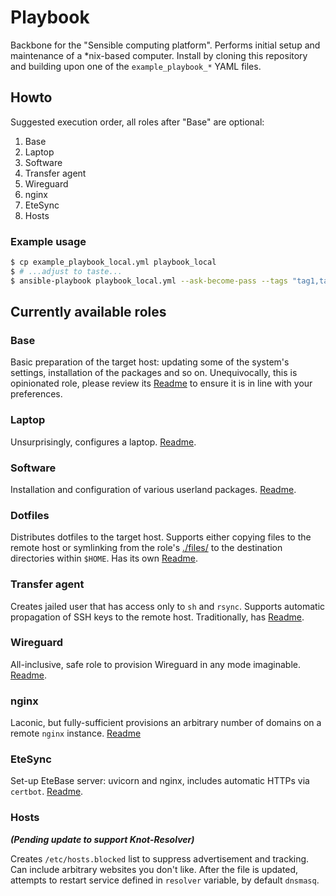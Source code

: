 # Playbook
Backbone for the "Sensible computing platform". Performs initial setup and maintenance of a \*nix-based computer. Install by cloning this repository and building upon one of the `example_playbook_*` YAML files.

## Howto

Suggested execution order, all roles after "Base" are optional:

1. Base
1. Laptop
1. Software
1. Transfer agent
1. Wireguard
1. nginx
1. EteSync
1. Hosts

### Example usage

```sh
$ cp example_playbook_local.yml playbook_local
$ # ...adjust to taste...
$ ansible-playbook playbook_local.yml --ask-become-pass --tags "tag1,tag2"
```

## Currently available roles

### Base
Basic preparation of the target host: updating some of the system's settings, installation of the packages and so on. Unequivocally, this is opinionated role, please review its [Readme](https://github.com/savchenko/debian/roles/base/README.md) to ensure it is in line with your preferences.

### Laptop
Unsurprisingly, configures a laptop. [Readme](https://github.com/savchenko/debian/roles/laptop/README.md). 

### Software
Installation and configuration of various userland packages. [Readme](https://github.com/savchenko/debian/roles/software/README.md).

### Dotfiles
Distributes dotfiles to the target host. Supports either copying files to the remote host or symlinking from the role's [./files/](https://github.com/savchenko/debian/roles/dotfiles/files) to the destination directories within `$HOME`. Has its own [Readme](https://github.com/savchenko/debian/roles/dotfiles/README.md).

### Transfer agent
Creates jailed user that has access only to `sh` and `rsync`. Supports automatic propagation of SSH keys to the remote host. Traditionally, has [Readme](https://github.com/savchenko/debian/tree/bullseye/roles/transfer_agent).

### Wireguard
All-inclusive, safe role to provision Wireguard in any mode imaginable. [Readme](https://github.com/savchenko/debian/roles/wireguard/README.md). 

### nginx
Laconic, but fully-sufficient provisions an arbitrary number of domains on a remote `nginx` instance. [Readme](https://github.com/savchenko/debian/blob/stable/roles/nginx/README.md)

### EteSync
Set-up EteBase server: uvicorn and nginx, includes automatic HTTPs via `certbot`. [Readme](https://github.com/savchenko/debian/blob/role_etesync/roles/etesync/README.md).

### Hosts  
_**(Pending update to support Knot-Resolver)**_  

Creates `/etc/hosts.blocked` list to suppress advertisement and tracking.
Can include arbitrary websites you don't like. After the file is updated, attempts to restart service defined in `resolver` variable, by default `dnsmasq`.
